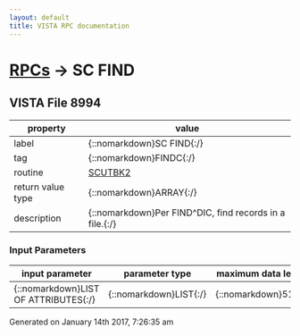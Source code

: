 ```yaml
---
layout: default
title: VISTA RPC documentation
---
```




# [RPCs](TableOfContent.md) &#8594; SC FIND 


 ## VISTA File 8994
 property | value 
--- | --- 
 label | {::nomarkdown}SC FIND{:/}
 tag | {::nomarkdown}FINDC{:/}
 routine | [SCUTBK2](http://code.osehra.org/dox/Routine_SCUTBK2_source.html)
 return value type | {::nomarkdown}ARRAY{:/}
 description | {::nomarkdown}Per FIND^DIC, find records in a file.{:/}

### Input Parameters

| input parameter | parameter type | maximum data length | required | description | 
| --- | --- | --- | --- | --- | 
| {::nomarkdown}LIST OF ATTRIBUTES{:/} | {::nomarkdown}LIST{:/} | {::nomarkdown}512{:/} | {::nomarkdown}true{:/} |  | 




 Generated on January 14th 2017, 7:26:35 am